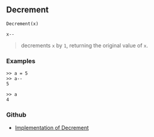## Decrement

```
Decrement(x)

x--
```

> decrements `x` by `1`, returning the original value of `x`. 

### Examples

```
>> a = 5   
>> a--   
5    
 
>> a    
4   
```
    

### Github

* [Implementation of Decrement](https://github.com/axkr/symja_android_library/blob/master/symja_android_library/matheclipse-core/src/main/java/org/matheclipse/core/builtin/Arithmetic.java#L1361) 
